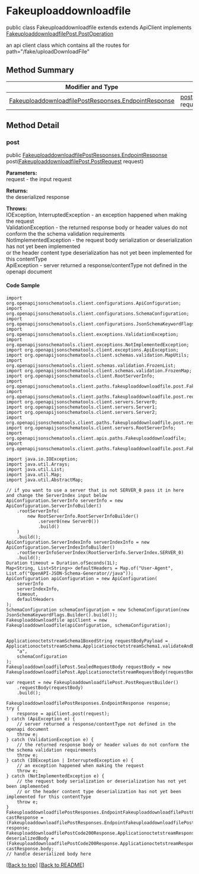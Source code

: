 # Fakeuploaddownloadfile

public class Fakeuploaddownloadfile extends extends ApiClient implements
[FakeuploaddownloadfilePost.PostOperation](../../paths/fakeuploaddownloadfile/FakeuploaddownloadfilePost.md#postoperation)

an api client class which contains all the routes for path="/fake/uploadDownloadFile"

## Method Summary
| Modifier and Type | Method and Description |
| ----------------- | ---------------------- |
| [FakeuploaddownloadfilePostResponses.EndpointResponse](../../paths/fakeuploaddownloadfile/post/FakeuploaddownloadfilePostResponses.md#endpointresponse) | [post](#post)([FakeuploaddownloadfilePost.PostRequest](../../paths/fakeuploaddownloadfile/FakeuploaddownloadfilePost.md#postrequest) request)<br> |

## Method Detail

### post
public [FakeuploaddownloadfilePostResponses.EndpointResponse](../../paths/fakeuploaddownloadfile/post/FakeuploaddownloadfilePostResponses.md#endpointresponse) post([FakeuploaddownloadfilePost.PostRequest](../../paths/fakeuploaddownloadfile/FakeuploaddownloadfilePost.md#postrequest) request)



**Parameters:**<br>
request - the input request

**Returns:**<br>
the deserialized response

**Throws:**<br>
IOException, InterruptedException - an exception happened when making the request<br>
ValidationException - the returned response body or header values do not conform the the schema validation requirements<br>
NotImplementedException - the request body serialization or deserialization has not yet been implemented<br>
                          or the header content type deserialization has not yet been implemented for this contentType<br>
ApiException - server returned a response/contentType not defined in the openapi document<br>

#### Code Sample
```
import org.openapijsonschematools.client.configurations.ApiConfiguration;
import org.openapijsonschematools.client.configurations.SchemaConfiguration;
import org.openapijsonschematools.client.configurations.JsonSchemaKeywordFlags;
import org.openapijsonschematools.client.exceptions.ValidationException;
import org.openapijsonschematools.client.exceptions.NotImplementedException;
import org.openapijsonschematools.client.exceptions.ApiException;
import org.openapijsonschematools.client.schemas.validation.MapUtils;
import org.openapijsonschematools.client.schemas.validation.FrozenList;
import org.openapijsonschematools.client.schemas.validation.FrozenMap;
import org.openapijsonschematools.client.RootServerInfo;
import org.openapijsonschematools.client.paths.fakeuploaddownloadfile.post.FakeuploaddownloadfilePostRequestBody;
import org.openapijsonschematools.client.paths.fakeuploaddownloadfile.post.requestbody.content.applicationoctetstream.ApplicationoctetstreamSchema;
import org.openapijsonschematools.client.servers.Server0;
import org.openapijsonschematools.client.servers.Server1;
import org.openapijsonschematools.client.servers.Server2;
import org.openapijsonschematools.client.paths.fakeuploaddownloadfile.post.responses.FakeuploaddownloadfilePostCode200Response;
import org.openapijsonschematools.client.servers.RootServerInfo;
import org.openapijsonschematools.client.apis.paths.Fakeuploaddownloadfile;
import org.openapijsonschematools.client.paths.fakeuploaddownloadfile.post.FakeuploaddownloadfilePostResponses;

import java.io.IOException;
import java.util.Arrays;
import java.util.List;
import java.util.Map;
import java.util.AbstractMap;

// if you want to use a server that is not SERVER_0 pass it in here and change the ServerIndex input below
ApiConfiguration.ServerInfo serverInfo = new ApiConfiguration.ServerInfoBuilder()
    .rootServerInfo(
        new RootServerInfo.RootServerInfoBuilder()
            .server0(new Server0())
            .build()
    )
    .build();
ApiConfiguration.ServerIndexInfo serverIndexInfo = new ApiConfiguration.ServerIndexInfoBuilder()
    .rootServerInfoServerIndex(RootServerInfo.ServerIndex.SERVER_0)
    .build();
Duration timeout = Duration.ofSeconds(1L);
Map<String, List<String>> defaultHeaders = Map.of("User-Agent", List.of("OpenAPI-JSON-Schema-Generator//java"));
ApiConfiguration apiConfiguration = new ApiConfiguration(
    serverInfo
    serverIndexInfo,
    timeout,
    defaultHeaders
);
SchemaConfiguration schemaConfiguration = new SchemaConfiguration(new JsonSchemaKeywordFlags.Builder().build());
Fakeuploaddownloadfile apiClient = new Fakeuploaddownloadfile(apiConfiguration, schemaConfiguration);


ApplicationoctetstreamSchema1BoxedString requestBodyPayload = ApplicationoctetstreamSchema.ApplicationoctetstreamSchema1.validateAndBox(
    "a",
    schemaConfiguration
);
FakeuploaddownloadfilePost.SealedRequestBody requestBody = new FakeuploaddownloadfilePost.ApplicationoctetstreamRequestBody(requestBodyPayload);

var request = new FakeuploaddownloadfilePost.PostRequestBuilder()
    .requestBody(requestBody)
    .build();

FakeuploaddownloadfilePostResponses.EndpointResponse response;
try {
    response = apiClient.post(request);
} catch (ApiException e) {
    // server returned a response/contentType not defined in the openapi document
    throw e;
} catch (ValidationException e) {
    // the returned response body or header values do not conform the the schema validation requirements
    throw e;
} catch (IOException | InterruptedException e) {
    // an exception happened when making the request
    throw e;
} catch (NotImplementedException e) {
    // the request body serialization or deserialization has not yet been implemented
    // or the header content type deserialization has not yet been implemented for this contentType
    throw e;
}
FakeuploaddownloadfilePostResponses.EndpointFakeuploaddownloadfilePostCode200Response castResponse = (FakeuploaddownloadfilePostResponses.EndpointFakeuploaddownloadfilePostCode200Response) response;
FakeuploaddownloadfilePostCode200Response.ApplicationoctetstreamResponseBody deserializedBody = (FakeuploaddownloadfilePostCode200Response.ApplicationoctetstreamResponseBody) castResponse.body;
// handle deserialized body here
```
[[Back to top]](#top) [[Back to README]](../../../README.md)
